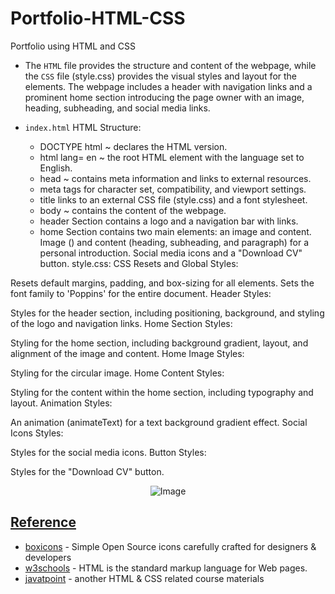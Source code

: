 # Portfolio-HTML-CSS
Portfolio using HTML and CSS

- The `HTML` file provides the structure and content of the webpage, while the `CSS` file (style.css) provides the visual styles and layout for the elements. The webpage includes a header with navigation links and a prominent home section introducing the page owner with an image, heading, subheading, and social media links.

- `index.html` HTML Structure:
  - DOCTYPE html ~ declares the HTML version.
  - html lang= en ~ the root HTML element with the language set to English.
  - head  ~ contains meta information and links to external resources.
  - meta tags for character set, compatibility, and viewport settings.
  - title links to an external CSS file (style.css) and a font stylesheet.
  - body ~ contains the content of the webpage.
  - header Section contains a logo and a navigation bar with links.
  - home Section contains two main elements: an image and content.
Image (<img>) and content (heading, subheading, and paragraph) for a personal introduction.
Social media icons and a "Download CV" button.
style.css:
CSS Resets and Global Styles:

Resets default margins, padding, and box-sizing for all elements.
Sets the font family to 'Poppins' for the entire document.
Header Styles:

Styles for the header section, including positioning, background, and styling of the logo and navigation links.
Home Section Styles:

Styling for the home section, including background gradient, layout, and alignment of the image and content.
Home Image Styles:

Styling for the circular image.
Home Content Styles:

Styling for the content within the home section, including typography and layout.
Animation Styles:

An animation (animateText) for a text background gradient effect.
Social Icons Styles:

Styles for the social media icons.
Button Styles:

Styles for the "Download CV" button.


<p align="center">
  <img src="https://github.com/af4092/Portfolio-HTML-CSS/assets/24220136/b728773b-b1d5-4500-a175-39adf6580b44" alt="Image">
</p>

## [Reference]()

- [boxicons](https://boxicons.com/) - Simple Open Source icons carefully crafted for designers & developers
- [w3schools](https://www.w3schools.com/html/default.asp) - HTML is the standard markup language for Web pages.
- [javatpoint](https://www.javatpoint.com/html-tutorial) - another HTML & CSS related course materials
